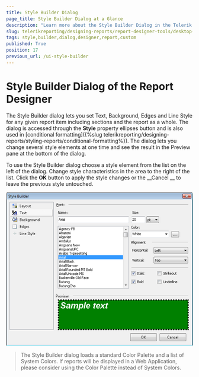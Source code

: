 ```yaml
---
title: Style Builder Dialog
page_title: Style Builder Dialog at a Glance
description: "Learn more about the Style Builder Dialog in the Telerik Reporting Desktop Designers, how to open it and how to design custom styles with it."
slug: telerikreporting/designing-reports/report-designer-tools/desktop-designers/tools/style-builder-dialog
tags: style,builder,dialog,designer,report,custom
published: True
position: 17
previous_url: /ui-style-builder
---
```


# Style Builder Dialog of the Report Designer

The Style Builder dialog lets you set Text, Background, Edges and Line Style for any given report item including sections and the report as a whole. The dialog is accessed through the __Style__ property ellipses button and is also used in [conditional formatting]({%slug telerikreporting/designing-reports/styling-reports/conditional-formatting%}). The dialog lets you change several style elements at one time and see the result in the Preview pane at the bottom of the dialog.

To use the Style Builder dialog choose a style element from the list on the left of the dialog. Change style characteristics in the area to the right of the list. Click the __OK__ button to apply the style changes or the __Cancel __ to leave the previous style untouched.

![Style Builder Dialog of the Report Designer with selected Arial italic bold 20pt-size white font on green background](images/Style5.png)

> The Style Builder dialog loads a standard Color Palette and a list of System Colors. If reports will be displayed in a Web Application,  please consider using the Color Palette instead of System Colors.
